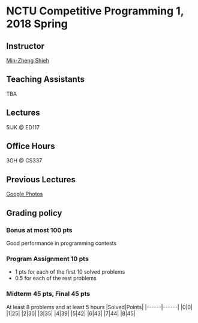 # NCTU Competitive Programming 1, 2018 Spring

## Instructor
[Min-Zheng Shieh](mailto:mzshieh@nctu.edu.tw)

## Teaching Assistants
TBA

## Lectures
5IJK @ ED117

## Office Hours
3GH @ CS337

## Previous Lectures
[Google Photos](https://goo.gl/photos/QDtGKcUWEQNqWiDQ8)

## Grading policy
### Bonus at most 100 pts
Good performance in programming contests

### Program Assignment 10 pts
+ 1 pts for each of the first 10 solved problems
+ 0.5 for each of the rest problems

### Midterm 45 pts, Final 45 pts
At least 8 problems and at least 5 hours
|Solved|Points|
|------|------|
|0|0|
|1|25|
|2|30|
|3|35|
|4|39|
|5|42|
|6|43|
|7|44|
|8|45|
